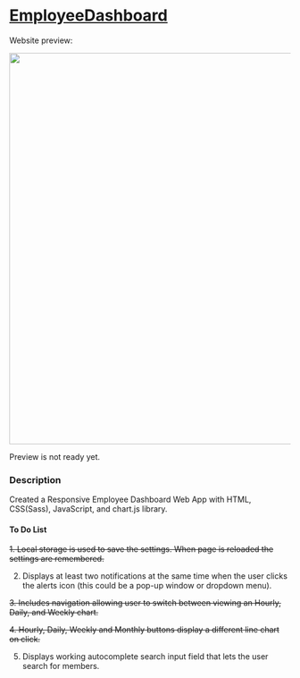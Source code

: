 # [EmployeeDashboard](https://stevesbong.github.io/EmployeeDashboard)


Website preview: 

<img src="https://github.com/Stevesbong/Stevesbong.github.io/blob/master/img/EmployeeDashboard.png" width="600" height="700">

Preview is not ready yet.


### Description

Created a Responsive Employee Dashboard Web App with HTML, CSS(Sass), JavaScript, and chart.js library.






#### To Do List
<del>1. Local storage is used to save the settings. When page is reloaded the settings are remembered.</del>

2. Displays at least two notifications at the same time when the user clicks the alerts icon (this could be a pop-up window or dropdown menu).

<del>3. Includes navigation allowing user to switch between viewing an Hourly, Daily, and Weekly chart.</del>

<del>4. Hourly, Daily, Weekly and Monthly buttons display a different line chart on click.</del>

5. Displays working autocomplete search input field that lets the user search for members.

<!-- 
- [x] @mentions, #refs, [links](), **formatting**, and <del>tags</del> supported
- [x] list syntax required (any unordered or ordered list supported)
- [x] this is a complete item
- [ ] this is an incomplete item -->